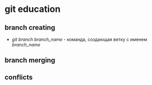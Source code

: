 # git education
## branch creating
* *git branch branch_name* - команда, создающая ветку с именем *branch_name*
## branch merging
## conflicts